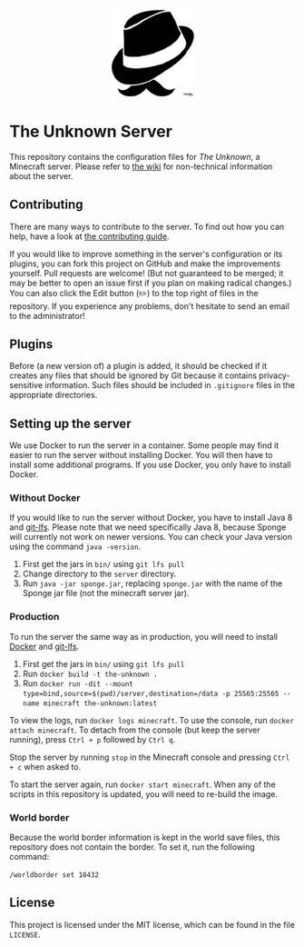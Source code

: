 <p align="center"><img src="media/logo.jpg" alt="Logo" width="150px"></p>

# The Unknown Server

This repository contains the configuration files for *The Unknown*, a Minecraft server. Please refer to [the wiki](https://github.com/The-Unknown-Minecraft/The-Unknown-Server/wiki) for non-technical information about the server.

## Contributing

There are many ways to contribute to the server. To find out how you can help, have a look at [the contributing guide](https://github.com/The-Unknown-Minecraft/The-Unknown-Server/wiki/Contributing).

If you would like to improve something in the server's configuration or its plugins, you can fork this project on GitHub and make the improvements yourself. Pull requests are welcome! (But not guaranteed to be merged; it may be better to open an issue first if you plan on making radical changes.) You can also click the Edit button (:pencil2:) to the top right of files in the repository. If you experience any problems, don't hesitate to send an email to the administrator!

## Plugins

Before (a new version of) a plugin is added, it should be checked if it creates any files that should be ignored by Git because it contains privacy-sensitive information. Such files should be included in `.gitignore` files in the appropriate directories.

## Setting up the server

We use Docker to run the server in a container. Some people may find it easier to run the server without installing Docker. You will then have to install some additional programs. If you use Docker, you only have to install Docker.

### Without Docker

If you would like to run the server without Docker, you have to install Java 8 and [git-lfs](https://git-lfs.github.com/). Please note that we need specifically Java 8, because Sponge will currently not work on newer versions. You can check your Java version using the command `java -version`.

1. First get the jars in `bin/` using `git lfs pull`
1. Change directory to the `server` directory.
1. Run `java -jar sponge.jar`, replacing `sponge.jar` with the name of the Sponge jar file (not the minecraft server jar).

### Production

To run the server the same way as in production, you will need to install [Docker](https://www.docker.com) and [git-lfs](https://git-lfs.github.com/).

1. First get the jars in `bin/` using `git lfs pull`
1. Run `docker build -t the-unknown .`
1. Run `docker run -dit --mount type=bind,source=$(pwd)/server,destination=/data -p 25565:25565 --name minecraft the-unknown:latest`

To view the logs, run `docker logs minecraft`. To use the console, run `docker attach minecraft`. To detach from the console (but keep the server running), press `Ctrl + p` followed by `Ctrl q`.

Stop the server by running `stop` in the Minecraft console and pressing `Ctrl + c` when asked to.

To start the server again, run `docker start minecraft`. When any of the scripts in this repository is updated, you will need to re-build the image.

### World border

Because the world border information is kept in the world save files, this repository does not contain the border. To set it, run the following command:

`/worldborder set 18432`

## License

This project is licensed under the MIT license, which can be found in the file `LICENSE`.
